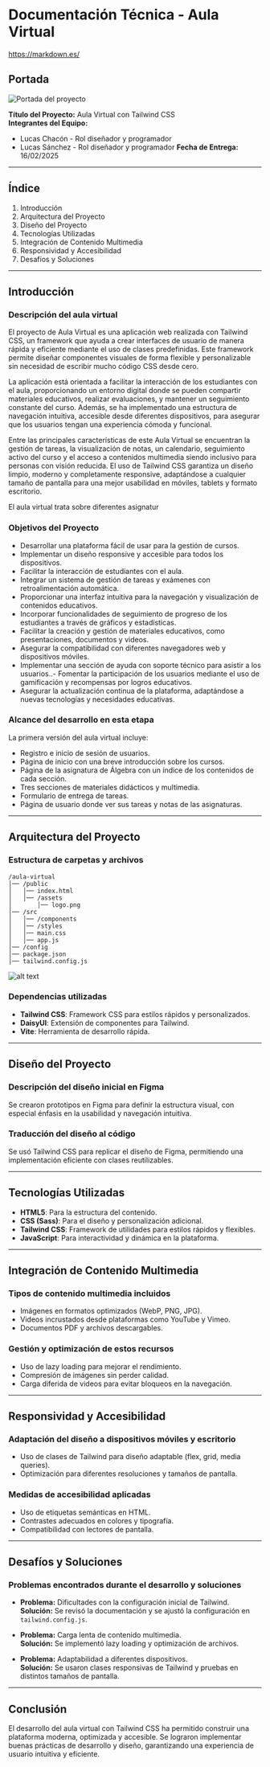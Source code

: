 # Documentación Técnica - Aula Virtual
https://markdown.es/
## Portada
![Portada del proyecto](https://www.google.com/url?sa=i&url=https%3A%2F%2Fwww.istockphoto.com%2Fes%2Ffotos%2F%25C3%25A1lgebra&psig=AOvVaw3CSNBwaZcHTc7IDolj47X0&ust=1739526822763000&source=images&opi=89978449)

**Título del Proyecto:** Aula Virtual con Tailwind CSS  
**Integrantes del Equipo:**  
- Lucas Chacón - Rol diseñador y programador 
- Lucas Sánchez - Rol diseñador y programador
**Fecha de Entrega:** 16/02/2025

---

## Índice
1. Introducción  
2. Arquitectura del Proyecto  
3. Diseño del Proyecto  
4. Tecnologías Utilizadas  
5. Integración de Contenido Multimedia  
6. Responsividad y Accesibilidad  
7. Desafíos y Soluciones  

---

## Introducción
### Descripción del aula virtual
El proyecto de Aula Virtual es una aplicación web realizada con Tailwind CSS, un framework que ayuda a crear interfaces de usuario de manera rápida y eficiente mediante el uso de clases predefinidas. Este framework permite diseñar componentes visuales de forma flexible y personalizable sin necesidad de escribir mucho código CSS desde cero. 

La aplicación está orientada a facilitar la interacción de los estudiantes con el aula, proporcionando un entorno digital donde se pueden compartir materiales educativos, realizar evaluaciones, y mantener un seguimiento constante del curso. Además, se ha implementado una estructura de navegación intuitiva, accesible desde diferentes dispositivos, para asegurar que los usuarios tengan una experiencia cómoda y funcional. 

Entre las principales características de este Aula Virtual se encuentran la gestión de tareas, la visualización de notas, un calendario, seguimiento activo del curso y el acceso a contenidos multimedia siendo inclusivo para personas con visión reducida. El uso de Tailwind CSS garantiza un diseño limpio, moderno y completamente responsive, adaptándose a cualquier tamaño de pantalla para una mejor usabilidad en móviles, tablets y formato escritorio.

El aula virtual trata sobre diferentes asignatur

### Objetivos del Proyecto

- Desarrollar una plataforma fácil de usar para la gestión de cursos.
- Implementar un diseño responsive y accesible para todos los dispositivos.
- Facilitar la interacción de estudiantes con el aula.
- Integrar un sistema de gestión de tareas y exámenes con retroalimentación automática.
- Proporcionar una interfaz intuitiva para la navegación y visualización de contenidos educativos.
- Incorporar funcionalidades de seguimiento de progreso de los estudiantes a través de gráficos y estadísticas.
- Facilitar la creación y gestión de materiales educativos, como presentaciones, documentos y videos.
- Asegurar la compatibilidad con diferentes navegadores web y dispositivos móviles.
- Implementar una sección de ayuda con soporte técnico para asistir a los usuarios..- Fomentar la participación de los usuarios mediante el uso de gamificación y recompensas por logros educativos.
- Asegurar la actualización continua de la plataforma, adaptándose a nuevas tecnologías y necesidades educativas.

### Alcance del desarrollo en esta etapa
La primera versión del aula virtual incluye:
- Registro e inicio de sesión de usuarios.
- Página de inicio con una breve introducción sobre los cursos.
- Página de la asignatura de Álgebra con un índice de los contenidos de cada sección.
- Tres secciones de materiales didácticos y multimedia.
- Formulario de entrega de tareas.
- Página de usuario donde ver sus tareas y notas de las asignaturas.

---

## Arquitectura del Proyecto
### Estructura de carpetas y archivos
```
/aula-virtual
│── /public
│   │── index.html
│   │── /assets
│       │── logo.png
│── /src
│   │── /components
│   │── /styles
│   │── main.css
│   │── app.js
│── /config
│── package.json
│── tailwind.config.js
```

![alt text](image.png)

### Dependencias utilizadas
- **Tailwind CSS**: Framework CSS para estilos rápidos y personalizados.
- **DaisyUI**: Extensión de componentes para Tailwind.
- **Vite**: Herramienta de desarrollo rápida.

---

## Diseño del Proyecto
### Descripción del diseño inicial en Figma
Se crearon prototipos en Figma para definir la estructura visual, con especial énfasis en la usabilidad y navegación intuitiva.

### Traducción del diseño al código
Se usó Tailwind CSS para replicar el diseño de Figma, permitiendo una implementación eficiente con clases reutilizables.

---

## Tecnologías Utilizadas
- **HTML5**: Para la estructura del contenido.
- **CSS (Sass)**: Para el diseño y personalización adicional.
- **Tailwind CSS**: Framework de utilidades para estilos rápidos y flexibles.
- **JavaScript**: Para interactividad y dinámica en la plataforma.

---

## Integración de Contenido Multimedia
### Tipos de contenido multimedia incluidos
- Imágenes en formatos optimizados (WebP, PNG, JPG).
- Videos incrustados desde plataformas como YouTube y Vimeo.
- Documentos PDF y archivos descargables.

### Gestión y optimización de estos recursos
- Uso de lazy loading para mejorar el rendimiento.
- Compresión de imágenes sin perder calidad.
- Carga diferida de videos para evitar bloqueos en la navegación.

---

## Responsividad y Accesibilidad
### Adaptación del diseño a dispositivos móviles y escritorio
- Uso de clases de Tailwind para diseño adaptable (flex, grid, media queries).
- Optimización para diferentes resoluciones y tamaños de pantalla.

### Medidas de accesibilidad aplicadas
- Uso de etiquetas semánticas en HTML.
- Contrastes adecuados en colores y tipografía.
- Compatibilidad con lectores de pantalla.

---

## Desafíos y Soluciones
### Problemas encontrados durante el desarrollo y soluciones
- **Problema:** Dificultades con la configuración inicial de Tailwind.  
  **Solución:** Se revisó la documentación y se ajustó la configuración en `tailwind.config.js`.

- **Problema:** Carga lenta de contenido multimedia.  
  **Solución:** Se implementó lazy loading y optimización de archivos.

- **Problema:** Adaptabilidad a diferentes dispositivos.  
  **Solución:** Se usaron clases responsivas de Tailwind y pruebas en distintos tamaños de pantalla.

---

## Conclusión
El desarrollo del aula virtual con Tailwind CSS ha permitido construir una plataforma moderna, optimizada y accesible. Se lograron implementar buenas prácticas de desarrollo y diseño, garantizando una experiencia de usuario intuitiva y eficiente.

